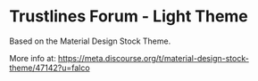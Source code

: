 # Trustlines Forum - Light Theme

Based on the Material Design Stock Theme.

More info at: https://meta.discourse.org/t/material-design-stock-theme/47142?u=falco

